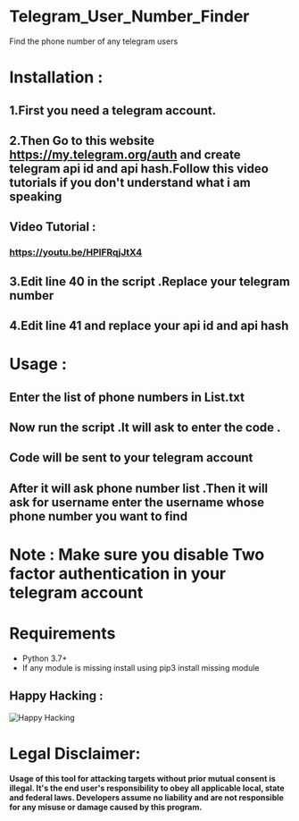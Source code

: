 # Telegram_User_Number_Finder
Find the phone number of any telegram users

# Installation :

## 1.First you need a telegram account.
## 2.Then Go to this website https://my.telegram.org/auth and create telegram api id and api hash.Follow this video tutorials if you don't understand what i am speaking
## Video Tutorial : 
### https://youtu.be/HPlFRqjJtX4
## 3.Edit line 40 in the script .Replace your telegram number 
## 4.Edit line 41 and replace your api id and api hash 

# Usage :
## Enter the list of phone numbers in List.txt
## Now run the script .It will ask to enter the code .
## Code will be sent to your telegram account
## After it will ask phone number list .Then it will ask for username enter the username whose phone number you want to find

# Note : Make sure you disable Two factor authentication in your telegram account


# Requirements
-  Python 3.7+
- If any module is missing install using pip3 install missing module


## Happy Hacking :

![Happy Hacking](https://raw.githubusercontent.com/swagkarna/Telegram_User_Number_Finder/master/giphy.gif)


# Legal Disclaimer:

**Usage of  this tool for attacking targets without prior mutual consent is illegal. It's the end user's responsibility to obey all applicable local, state and federal laws. Developers assume no liability and are not responsible for any misuse or damage caused by this program.**
